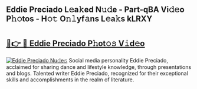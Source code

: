 ## Eddie Preciado L𝚎a𝚔ed N𝚞𝚍e - Part-qBA Vi𝚍𝚎o P𝚑𝚘tos - H𝚘𝚝 O𝚗𝚕yf𝚊ns L𝚎a𝚔s kLRXY

# <h2><a href="http://kfes8ff.oniu.top/?m=Eddie+Preciado">🔗👉 🔴 Eddie Preciado P𝚑ot𝚘𝚜 V𝚒d𝚎o</a></h2>

[![Eddie Preciado Nu𝚍e𝚜](https://i.imgur.com/0qMVB7G.gif)](http://kfes8ff.oniu.top/?m=Eddie+Preciado)
Social media personality Eddie Preciado, acclaimed for sharing dance and lifestyle knowledge, through presentations and blogs. Talented writer Eddie Preciado, recognized for their exceptional skills and accomplishments in the realm of literature.  
